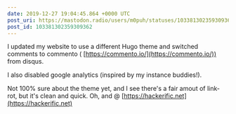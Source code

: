 ```yaml
---
date: 2019-12-27 19:04:45.864 +0000 UTC
post_uri: https://mastodon.radio/users/m0puh/statuses/103381302359309362
post_id: 103381302359309362
---
```

I updated my website to use a different Hugo theme and switched comments to commento ( [https://commento.io/](https://commento.io/)) from disqus.

I also disabled google analytics (inspired by my instance buddies!).

Not 100% sure about the theme yet, and I see there's a fair amout of link-rot, but it's clean and quick. Oh, and @ [https://hackerific.net](https://hackerific.net)


